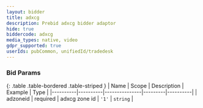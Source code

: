 ```yaml
---
layout: bidder
title: adxcg
description: Prebid adxcg bidder adaptor
hide: true
biddercode: adxcg
media_types: native, video
gdpr_supported: true
userIds: pubCommon, unifiedId/tradedesk
---
```


### Bid Params

{: .table .table-bordered .table-striped }
| Name     | Scope    | Description   | Example | Type     |
|----------|----------|---------------|---------|----------|
| adzoneid | required | adxcg zone id | `'1'`   | `string` |
